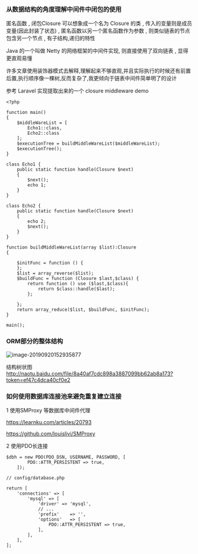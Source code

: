 ### 从数据结构的角度理解中间件中闭包的使用

匿名函数 , 闭包Closure 可以想象成一个名为 Closure 的类 , 传入的变量则是成员变量(因此封装了状态) ,  匿名函数以另一个匿名函数作为参数 , 则类似链表的节点包含另一个节点 , 有子结构,递归的特性 

Java 的一个叫做 Netty 的网络框架的中间件实现, 则直接使用了双向链表 , 显得更直观易懂

许多文章使用装饰器模式去解释,理解起来不够直观,并且实际执行的时候还有前置后置,执行顺序像一棵树,反而复杂了,我更倾向于链表中间件简单明了的设计

参考 Laravel 实现提取出来的一个 closure middleware demo
```
<?php

function main()
{
    $middleWareList = [
        Echo1::class,
        Echo2::class
    ];
    $executionTree = buildMiddleWareList($middleWareList);
    $executionTree();
}

class Echo1 {
    public static function handle(Closure $next)
    {
        $next();
        echo 1; 
    }
}

class Echo2 {
    public static function handle(Closure $next)
    {
        echo 2;
        $next(); 
    }
}

function buildMiddleWareList(array $list):Closure
{

    $initFunc = function () {
    };
    $list = array_reverse($list);
    $buildFunc = function (Closure $last,$class) {
        return function () use ($last,$class){
            return $class::handle($last);
        };

    };
    return array_reduce($list, $buildFunc, $initFunc);
}

main();
```


### ORM部分的整体结构

![image-20190920152935877](/Users/mojave/Tech-Note/imgs/image-20190920152935877.png)

结构树状图 http://naotu.baidu.com/file/8a40af7cdc898a3887099bb62ab8a173?token=ef47c4dca40cf0e2





### 如何使用数据库连接池来避免重复建立连接



1 使用SMProxy 等数据库中间件代理

https://learnku.com/articles/20793

https://github.com/louislivi/SMProxy



2 使用PDO长连接

```
$dbh = new PDO(PDO_DSN, USERNAME, PASSWORD, [
        PDO::ATTR_PERSISTENT => true,
    ]);
    
// config/database.php

return [
    'connections' => [
        'mysql' => [
            'driver' => 'mysql',
            // ...
            'prefix'    => '',
            'options'   => [
                PDO::ATTR_PERSISTENT => true,
            ],
        ],
    ],
];
```

